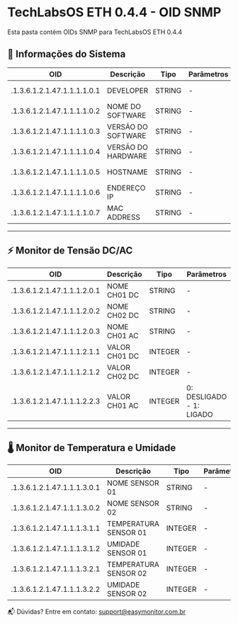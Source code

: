 # TechLabsOS ETH 0.4.4 - OID SNMP 

Esta pasta contém OIDs SNMP para TechLabsOS ETH 0.4.4

## 🧩 Informações do Sistema

| OID     | Descrição | Tipo | Parâmetros | Acesso
|-----------|-----------|-----------|-----------|-----------|
| .1.3.6.1.2.1.47.1.1.1.1.0.1 | DEVELOPER  | STRING | - | read-only |
| .1.3.6.1.2.1.47.1.1.1.1.0.2 | NOME DO SOFTWARE | STRING | - | read-only |
| .1.3.6.1.2.1.47.1.1.1.1.0.3 | VERSÃO DO SOFTWARE | STRING | - | read-only |
| .1.3.6.1.2.1.47.1.1.1.1.0.4 | VERSÃO DO HARDWARE | STRING | - | read-only |
| .1.3.6.1.2.1.47.1.1.1.1.0.5 | HOSTNAME  | STRING | - | read-only |
| .1.3.6.1.2.1.47.1.1.1.1.0.6 | ENDEREÇO IP | STRING | - | read-only |
| .1.3.6.1.2.1.47.1.1.1.1.0.7 | MAC ADDRESS | STRING | - | read-only |

---

## ⚡ Monitor de Tensão DC/AC

| OID     | Descrição | Tipo | Parâmetros | Acesso
|-----------|-----------|-----------|-----------|-----------|
| .1.3.6.1.2.1.47.1.1.1.2.0.1 | NOME CH01 DC  | STRING | - | read-only |
| .1.3.6.1.2.1.47.1.1.1.2.0.2 | NOME CH02 DC  | STRING | - | read-only |
| .1.3.6.1.2.1.47.1.1.1.2.0.3 | NOME CH01 AC  | STRING | - | read-only | 
| .1.3.6.1.2.1.47.1.1.1.2.1.1 | VALOR CH01 DC  | INTEGER | - | read-only |
| .1.3.6.1.2.1.47.1.1.1.2.1.2 | VALOR CH02 DC  | INTEGER | - | read-only |
| .1.3.6.1.2.1.47.1.1.1.2.2.3 | VALOR CH01 AC  | INTEGER | 0: DESLIGADO - 1: LIGADO | read-only |

---

## 🌡️ Monitor de Temperatura e Umidade

| OID     | Descrição | Tipo | Parâmetros | Acesso
|-----------|-----------|-----------|-----------|-----------|
| .1.3.6.1.2.1.47.1.1.1.3.0.1 | NOME SENSOR 01  | STRING | - | read-only |
| .1.3.6.1.2.1.47.1.1.1.3.0.2 | NOME SENSOR 02  | STRING | - | read-only |
| .1.3.6.1.2.1.47.1.1.1.3.1.1 | TEMPERATURA SENSOR 01  | INTEGER | - | read-only | 
| .1.3.6.1.2.1.47.1.1.1.3.1.2 | UMIDADE SENSOR 01  | INTEGER | - | read-only |
| .1.3.6.1.2.1.47.1.1.1.3.2.1 | TEMPERATURA SENSOR 02  | INTEGER | - | read-only | 
| .1.3.6.1.2.1.47.1.1.1.3.2.2 | UMIDADE SENSOR 02  | INTEGER | - | read-only |

📬 Dúvidas? Entre em contato: [support@easymonitor.com.br](mailto:support@easymonitor.com.br)